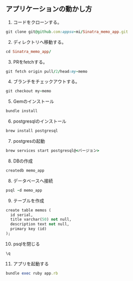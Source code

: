 ## アプリケーションの動かし方

1. コードをクローンする。
```ruby
git clone git@github.com:appsu-mi/Sinatra_memo_app.git
```
2. ディレクトリへ移動する。
```ruby
cd Sinatra_memo_app/
```
3. PRをfetchする。
```ruby
git fetch origin pull/2/head:my-memo
```
4. ブランチをチェックアウトする。
```ruby
git checkout my-memo
```
5. Gemのインストール
```ruby
bundle install
```
6. postgresqlのインストール
```ruby
brew install postgresql
```
7. postgresの起動
```ruby
brew services start postgresql@<バージョン>
```
8.  DBの作成
```ruby
createdb memo_app
```
8. データベースへ接続
```ruby
psql -d memo_app
```
9. テーブルを作成
```ruby
create table memos (
  id serial,
  title varchar(50) not null,
  description text not null,
  primary key (id)
);
```
10. psqlを閉じる
```ruby
\q
```
11. アプリを起動する
```ruby
bundle exec ruby app.rb
```
